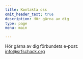 ```yaml
---
title: Kontakta oss
omit_header_text: true
description: Hör gärna av dig
type: page
menu: main

---
```



Hör gärna av dig förbundets e-post:\
[info@srfschack.org](mailto:info@srfschack.org)

